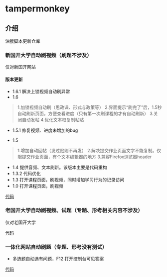 # tampermonkey

## 介绍

油猴脚本更新仓库

### 新国开大学自动刷视频（刷题不涉及）

仅对新国开网站
#### 版本更新
+ 1.6.1   解决上锁视频自动刷异常
+ 1.6	
> 1.加锁视频自动刷（思政课、形式与政策等）
> 2.界面提示“刷完了”后，1.5秒自动刷新页面，方便查看进度（只有第一次刷课程的才有自动刷新）
> 3.关闭自动发帖
> 4.优化文本框复制粘贴

+ 1.5.1   修复视频、进度未增加的bug

+ 1.5
> 1.增加自动回帖（发过贴则不再发）
2.解决提交作业页面文字不能复制。仅限提交作业页面，有个文本编辑器的地方
3.兼容Firefox浏览器header

+ 1.4     提供音频、文本刷新。该版本主要是代码重构
+ 1.3.2   代码优化
+ 1.3		打开课程页面，刷视频，同时增加学习行为的记录访问
+ 1.0     打开课程页面，刷视频


[代码](./new.js)

### 老国开大学自动刷视频、试题（专题、形考相关内容不涉及）

仅对老国开大学

[代码](./wuhan.js)

### 一体化网站自动刷题（专题、形考没有测试）

-   多选题自动选有问题，F12 打开控制台可见答案

[代码](xjskk.open.com.cn.js)
